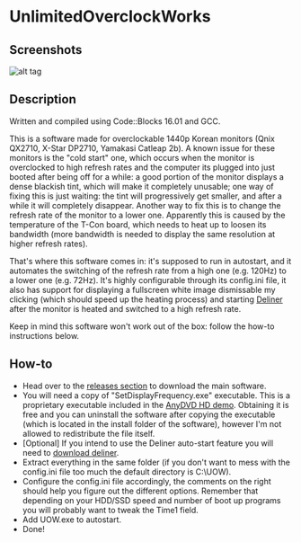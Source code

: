 # UnlimitedOverclockWorks

## Screenshots

![alt tag](https://b.doko.moe/vzzzij.png)

## Description
Written and compiled using Code::Blocks 16.01 and GCC.

This is a software made for overclockable 1440p Korean monitors (Qnix QX2710, X-Star DP2710, Yamakasi Catleap 2b). A known issue for these monitors is the "cold start" one, which occurs when the monitor is overclocked to high refresh rates and the computer its plugged into just booted after being off for a while: a good portion of the monitor displays a dense blackish tint, which will make it completely unusable; one way of fixing this is just waiting: the tint will progressively get smaller, and after a while it will completely disappear. Another way to fix this is to change the refresh rate of the monitor to a lower one.
Apparently this is caused by the temperature of the T-Con board, which needs to heat up to loosen its bandwidth (more bandwidth is needed to display the same resolution at higher refresh rates).

That's where this software comes in: it's supposed to run in autostart, and it automates the switching of the refresh rate from a high one (e.g. 120Hz) to a lower one (e.g. 72Hz). It's highly configurable through its config.ini file, it also has support for displaying a fullscreen white image dismissable my clicking (which should speed up the heating process) and starting [Deliner](https://www.monitortests.com/forum/Thread-Deliner) after the monitor is heated and switched to a high refresh rate.

Keep in mind this software won't work out of the box: follow the how-to instructions below.

## How-to
- Head over to the [releases section](https://github.com/Wyse-/UnlimitedOverclockWorks/releases) to download the main software.
- You will need a copy of "SetDisplayFrequency.exe" executable. This is a proprietary executable included in the [AnyDVD HD demo](https://www.redfox.bz/download.html). Obtaining it is free and you can uninstall the software after copying the executable (which is located in the install folder of the software), however I'm not allowed to redistribute the file itself.
- [Optional] If you intend to use the Deliner auto-start feature you will need to [download deliner](https://www.monitortests.com/forum/Thread-Deliner).
- Extract everything in the same folder (if you don't want to mess with the config.ini file too much the default directory is C:\UOW).
- Configure the config.ini file accordingly, the comments on the right should help you figure out the different options. Remember that depending on your HDD/SSD speed and number of boot up programs you will probably want to tweak the Time1 field.
- Add UOW.exe to autostart.
- Done!
